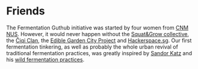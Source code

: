 # Friends

The Fermentation Guthub initiative was started by four women from [CNM NUS](http://www.fas.nus.edu.sg/cnm/). However, it would never happen without the [Squat&Grow collective](http://www.facebook.com/events/774736155927468/), the [Čiqi Clan](http://www.facebook.com/photo.php?fbid=10204849504210785&set=a.10204849274325038.1073741829.1034523151&type=3&theater), the [Edible Garden City Project](http://www.facebook.com/EdibleGardenCityProject?fref=ts) and [Hackerspace.sg](http://hackerspace.sg/). Our first fermentation tinkering, as well as probably the whole urban revival of traditional fermentation practices, was greatly inspired by [Sandor Katz](http://www.wildfermentation.com/who-is-sandorkraut/) and his [wild fermentation practices](http://www.wildfermentation.com/). 
